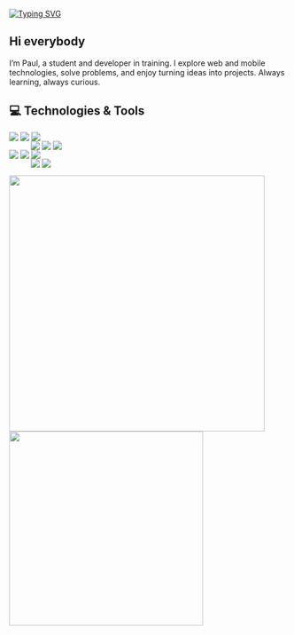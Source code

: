 [![Typing SVG](https://readme-typing-svg.demolab.com?font=Fira+Code&size=22&color=A855F7&width=600&lines=I+am+Developer;I+am+Problem+Solver;I+am+Scout;I+am+Dreamer;I+am+Paul&cursor=true)](https://github.com/IamPaulSt)

## Hi everybody
I’m Paul, a student and developer in training. I explore web and mobile technologies, solve problems, and enjoy turning ideas into projects. Always learning, always curious.

## 💻 Technologies & Tools

<p style="line-height:0;">
  <!-- Fila 1 -->
  <span><img src="https://img.shields.io/badge/Java-805AD5?style=for-the-badge&logo=openjdk" /></span>
  <span><img src="https://img.shields.io/badge/Spring_Boot-805AD5?style=for-the-badge&logo=spring" /></span>
  <span><img src="https://img.shields.io/badge/HTML-805AD5?style=for-the-badge&logo=html5" /></span>
  <br>
  <!-- Fila 2 desplazada a la derecha -->
  &nbsp;&nbsp;&nbsp;&nbsp;&nbsp;&nbsp;&nbsp;&nbsp;&nbsp;&nbsp;<span><img src="https://img.shields.io/badge/Flutter-805AD5?style=for-the-badge&logo=flutter" /></span>
  <span><img src="https://img.shields.io/badge/MySQL-805AD5?style=for-the-badge&logo=mysql&logoColor=white" /></span>
  <span><img src="https://img.shields.io/badge/Git-805AD5?style=for-the-badge&logo=git" /></span>
  <br>
  <!-- Fila 3 -->
  <span><img src="https://img.shields.io/badge/NestJS-805AD5?style=for-the-badge&logo=nestjs" /></span>
  <span><img src="https://img.shields.io/badge/Next.js-805AD5?style=for-the-badge&logo=next.js" /></span>
  <span><img src="https://img.shields.io/badge/TypeScript-805AD5?style=for-the-badge&logo=typescript" /></span>

  <br>
  <!-- Fila 4 desplazada a la derecha -->
  &nbsp;&nbsp;&nbsp;&nbsp;&nbsp;&nbsp;&nbsp;&nbsp;&nbsp;&nbsp;<span><img src="https://img.shields.io/badge/React-805AD5?style=for-the-badge&logo=react" /></span>
  <span><img src="https://img.shields.io/badge/Ant_Design-805AD5?style=for-the-badge&logo=ant-design" /></span>
</p>

<p float="left">
  <img src="https://github-readme-stats.vercel.app/api?username=IamPaulSt&show_icons=true&theme=radical" width="461" />
  <img src="https://github-readme-stats.vercel.app/api/top-langs/?username=IamPaulSt&layout=compact&theme=radical" width="350" />
</p>

<!--

Here are some ideas to get you started:

- 🔭 I’m currently working on ...
- 🌱 I’m currently learning ...
- 👯 I’m looking to collaborate on ...
- 🤔 I’m looking for help with ...
- 💬 Ask me about ...
- 📫 How to reach me: ...
- 😄 Pronouns: ...
- ⚡ Fun fact: ...
-->
